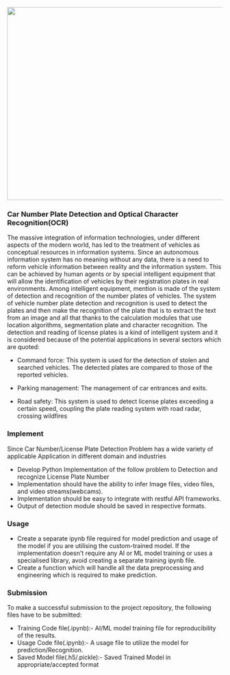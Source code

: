 
<img src="https://miro.medium.com/max/1200/1*TWZM67eaCs0mMBFqs9HFBA.jpeg" height=450 width =1500>

### Car Number Plate Detection and Optical Character Recognition(OCR)

The massive integration of information technologies, under different aspects of the modern world, has led to the treatment of vehicles as conceptual resources in information systems. Since an autonomous information system has no meaning without any data, there is a need to reform vehicle information between reality and the information system. This can be achieved by human agents or by special intelligent equipment that will allow the identification of vehicles by their registration plates in real environments. Among intelligent equipment, mention is made of the system of detection and recognition of the number plates of vehicles. The system of vehicle number plate detection and recognition is used to detect the plates and then make the recognition of the plate that is to extract the text from an image and all that thanks to the calculation modules that use location algorithms, segmentation plate and character recognition. The detection and reading of license plates is a kind of intelligent system and it is considered because of the potential applications in several sectors which are quoted:

- Command force: This system is used for the detection of stolen and searched vehicles. The detected plates are compared to those of the reported vehicles.

- Parking management: The management of car entrances and exits.

- Road safety: This system is used to detect license plates exceeding a certain speed, coupling the plate reading system with road radar, crossing wildfires


### Implement

Since Car Number/License Plate Detection Problem has a wide variety of applicable Application in different domain and industries

* Develop Python Implementation of the follow problem to Detection and recognize License Plate Number
* Implementation should have the ability to infer Image files, video files, and video streams(webcams).
* Implementation should be easy to integrate with restful API frameworks.
* Output of detection module should be saved in respective formats.


### Usage

* Create a separate ipynb file required for model prediction and usage of the model if you are utilising the custom-trained model. If the implementation doesn't require any AI or ML model training or uses a specialised library, avoid creating a separate training ipynb file.
* Create a function which will handle all the data preprocessing and engineering which is required to make prediction.

### Submission

To make a successful submission to the project repository, the following files have to be submitted:

* Training Code file(.ipynb):- AI/ML model training file for reproducibility of the results.
* Usage Code file(.ipynb):- A usage file to utilize the model for prediction/Recognition.
* Saved Model file(.h5/.pickle):- Saved Trained Model in appropriate/accepted format






